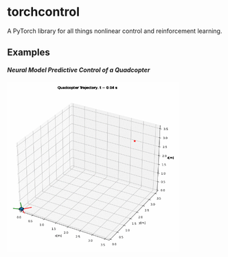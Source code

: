 # torchcontrol
A PyTorch library for all things nonlinear control and reinforcement learning.

## Examples
#### _Neural Model Predictive Control of a Quadcopter_

<p align="left">
<img src="media/quadcopter.gif" alt="Quadcopter control" style="zoom:80%;" width="500"  />
</p>
